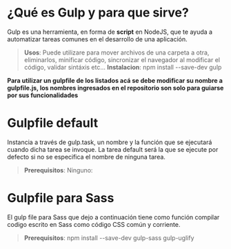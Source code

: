 #  ¿Qué es Gulp y para que sirve?

Gulp es una herramienta, en forma de **script** en NodeJS, que te ayuda a automatizar tareas comunes en el desarrollo de una aplicación.
>**Usos**: Puede utilizare para mover archivos de una carpeta a otra, eliminarlos, minificar código, sincronizar el navegador al modificar el código, validar sintáxis etc...
>**Instalacion**: npm install --save-dev gulp

**Para utilizar un gulpfile de los listados acá se debe modificar su nombre a gulpfile.js, los nombres ingresados en el repositorio son solo para guiarse por sus funcionalidades**

# Gulpfile default
Instancia a través de gulp.task, un nombre y la función que se ejecutará cuando dicha tarea se invoque. La tarea default será la que se ejecute por defecto si no se especifica el nombre de ninguna tarea. 
>**Prerequisitos**: Ninguno:

# Gulpfile para Sass
El gulp file para Sass que dejo a continuación tiene como función compilar codigo escrito en Sass como código CSS común y corriente.
>**Prerequisitos**: npm install --save-dev gulp-sass gulp-uglify
             


